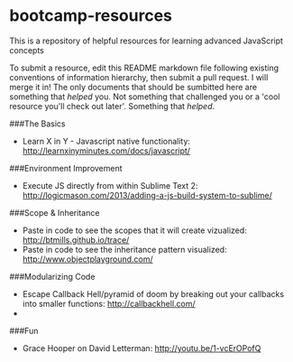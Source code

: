 bootcamp-resources
==================

This is a repository of helpful resources for learning advanced JavaScript concepts

To submit a resource, edit this README markdown file following existing conventions of information hierarchy, then submit a pull request. I will merge it in! The only documents that should be sumbitted here are something that *helped* you. Not something that challenged you or a 'cool resource you'll check out later'. Something that _helped_.

###The Basics
* Learn X in Y - Javascript native functionality: http://learnxinyminutes.com/docs/javascript/

###Environment Improvement
* Execute JS directly from within Sublime Text 2: http://logicmason.com/2013/adding-a-js-build-system-to-sublime/

###Scope & Inheritance
* Paste in code to see the scopes that it will create vizualized: http://btmills.github.io/trace/
* Paste in code to see the inheritance pattern visualized: http://www.objectplayground.com/

###Modularizing Code
* Escape Callback Hell/pyramid of doom by breaking out your callbacks into smaller functions: http://callbackhell.com/
* 

###Fun
* Grace Hooper on David Letterman: http://youtu.be/1-vcErOPofQ
